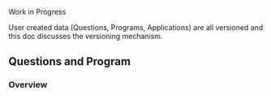 Work in Progress

User created data (Questions, Programs, Applications) are all versioned and this doc discusses the versioning mechanism.


## Questions and Program

### Overview

